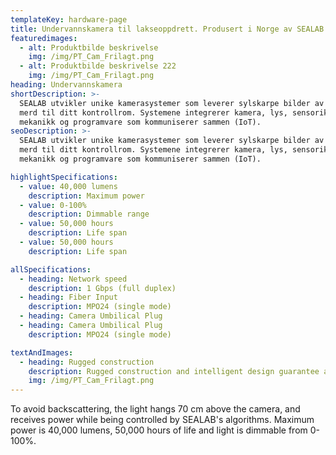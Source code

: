 ```yaml
---
templateKey: hardware-page
title: Undervannskamera til lakseoppdrett. Produsert i Norge av SEALAB
featuredimages: 
  - alt: Produktbilde beskrivelse
    img: /img/PT_Cam_Frilagt.png
  - alt: Produktbilde beskrivelse 222
    img: /img/PT_Cam_Frilagt.png
heading: Undervannskamera
shortDescription: >-
  SEALAB utvikler unike kamerasystemer som leverer sylskarpe bilder av laks og
  merd til ditt kontrollrom. Systemene integrerer kamera, lys, sensorikk,
  mekanikk og programvare som kommuniserer sammen (IoT).
seoDescription: >-
  SEALAB utvikler unike kamerasystemer som leverer sylskarpe bilder av laks og
  merd til ditt kontrollrom. Systemene integrerer kamera, lys, sensorikk,
  mekanikk og programvare som kommuniserer sammen (IoT).

highlightSpecifications:
  - value: 40,000 lumens
    description: Maximum power
  - value: 0-100%
    description: Dimmable range
  - value: 50,000 hours
    description: Life span
  - value: 50,000 hours
    description: Life span

allSpecifications:
  - heading: Network speed
    description: 1 Gbps (full duplex)
  - heading: Fiber Input
    description: MPO24 (single mode)
  - heading: Camera Umbilical Plug
  - heading: Camera Umbilical Plug
    description: MPO24 (single mode)

textAndImages:
  - heading: Rugged construction
    description: Rugged construction and intelligent design guarantee a long life with minimal maintenance.
    img: /img/PT_Cam_Frilagt.png
---
```


To avoid backscattering, the light hangs 70 cm above the camera, and receives power while being controlled by SEALAB's algorithms. Maximum power is 40,000 lumens, 50,000 hours of life and light is dimmable from 0-100%.
